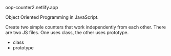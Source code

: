 oop-counter2.netlify.app

Object Oriented Programming in JavaScript.

Create two simple counters that work independently from each other. There are two JS files. One uses class, the other uses prototype.

- class
- prototype
